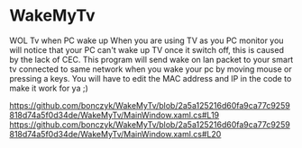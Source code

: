 # WakeMyTv
WOL Tv when PC wake up
When you are using TV as you PC monitor you will notice that your PC can't wake up TV once it switch off, this is caused by the lack of CEC.
This program will send wake on lan packet to your smart tv connected to same network when you wake your pc by moving mouse or pressing a keys.
You will have to edit the MAC address and IP in the code to make it work for ya ;)

https://github.com/bonczyk/WakeMyTv/blob/2a5a125216d60fa9ca77c9259818d74a5f0d34de/WakeMyTv/MainWindow.xaml.cs#L19
https://github.com/bonczyk/WakeMyTv/blob/2a5a125216d60fa9ca77c9259818d74a5f0d34de/WakeMyTv/MainWindow.xaml.cs#L20
